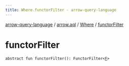 ```yaml
---
title: Where.functorFilter - arrow-query-language
---
```


[arrow-query-language](../../index.html) / [arrow.aql](../index.html) / [Where](index.html) / [functorFilter](./functor-filter.html)

# functorFilter

`abstract fun functorFilter(): FunctorFilter<`[`F`](index.html#F)`>`